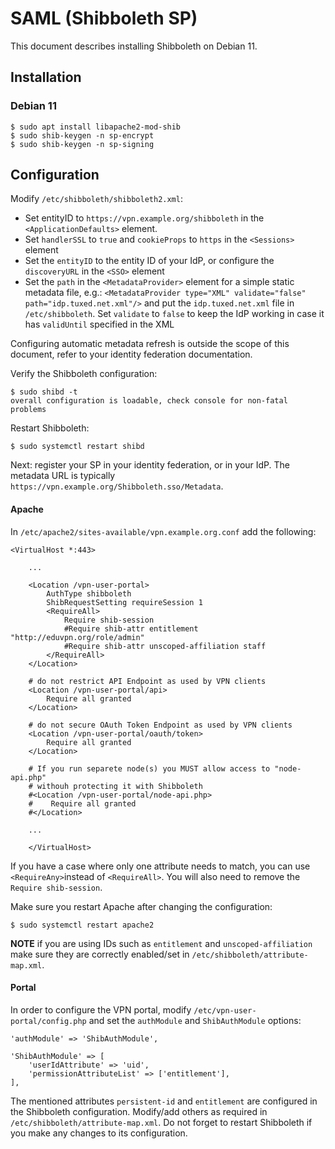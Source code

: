 # SAML (Shibboleth SP)

This document describes installing Shibboleth on Debian 11.

## Installation

### Debian 11

```
$ sudo apt install libapache2-mod-shib
$ sudo shib-keygen -n sp-encrypt
$ sudo shib-keygen -n sp-signing
```

## Configuration

Modify `/etc/shibboleth/shibboleth2.xml`:

* Set entityID to `https://vpn.example.org/shibboleth` in the
  `<ApplicationDefaults>` element.
* Set `handlerSSL` to `true` and `cookieProps` to `https` in the `<Sessions>`
  element
* Set the `entityID` to the entity ID of your IdP, or configure the
  `discoveryURL` in the `<SSO>` element
* Set the `path` in the `<MetadataProvider>` element for a simple static 
  metadata file, e.g.: 
  `<MetadataProvider type="XML" validate="false" path="idp.tuxed.net.xml"/>` and 
  put the `idp.tuxed.net.xml` file in `/etc/shibboleth`. Set `validate` to 
  `false` to keep the IdP working in case it has `validUntil` specified in the
  XML

Configuring automatic metadata refresh is outside the scope of this document,
refer to your identity federation documentation.

Verify the Shibboleth configuration:

```
$ sudo shibd -t
overall configuration is loadable, check console for non-fatal problems
```

Restart Shibboleth:

```
$ sudo systemctl restart shibd
```

Next: register your SP in your identity federation, or in your IdP. The
metadata URL is typically `https://vpn.example.org/Shibboleth.sso/Metadata`.

#### Apache

In `/etc/apache2/sites-available/vpn.example.org.conf` add the following:

```
<VirtualHost *:443>

    ...

    <Location /vpn-user-portal>
        AuthType shibboleth
        ShibRequestSetting requireSession 1
        <RequireAll>
            Require shib-session
            #Require shib-attr entitlement "http://eduvpn.org/role/admin"
            #Require shib-attr unscoped-affiliation staff
        </RequireAll>
    </Location>

    # do not restrict API Endpoint as used by VPN clients
    <Location /vpn-user-portal/api>
        Require all granted
    </Location>

    # do not secure OAuth Token Endpoint as used by VPN clients
    <Location /vpn-user-portal/oauth/token>
        Require all granted
    </Location> 

    # If you run separete node(s) you MUST allow access to "node-api.php" 
    # withouh protecting it with Shibboleth
    #<Location /vpn-user-portal/node-api.php>
    #    Require all granted
    #</Location>

    ...

    </VirtualHost>
```

If you have a case where only one attribute needs to match, you can use 
`<RequireAny>`instead of `<RequireAll>`. You will also need to remove the 
`Require shib-session`. 

Make sure you restart Apache after changing the configuration:

```
$ sudo systemctl restart apache2
```

**NOTE** if you are using IDs such as `entitlement` and `unscoped-affiliation` 
make sure they are correctly enabled/set in 
`/etc/shibboleth/attribute-map.xml`.

#### Portal

In order to configure the VPN portal, modify `/etc/vpn-user-portal/config.php`
and set the `authModule` and `ShibAuthModule` options:

```
'authModule' => 'ShibAuthModule',

'ShibAuthModule' => [
    'userIdAttribute' => 'uid',
    'permissionAttributeList' => ['entitlement'],
],
```

The mentioned attributes `persistent-id` and `entitlement` are configured in
the Shibboleth configuration. Modify/add others as required in
`/etc/shibboleth/attribute-map.xml`. Do not forget to restart Shibboleth if
you make any changes to its configuration.
